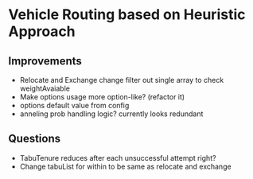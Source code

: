 # Vehicle Routing based on Heuristic Approach

## Improvements

- Relocate and Exchange change filter out single array to check weightAvaiable
- Make options usage more option-like? (refactor it)
- options default value from config
- anneling prob handling logic? currently looks redundant

## Questions

- TabuTenure reduces after each unsuccessful attempt right?
- Change tabuList for within to be same as relocate and exchange